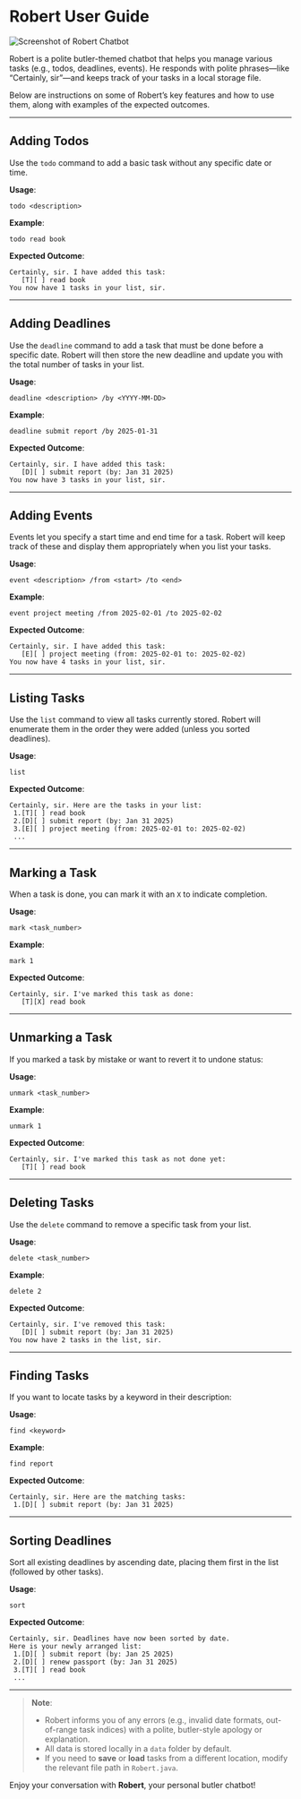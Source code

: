 # Robert User Guide

![Screenshot of Robert Chatbot](/docs/Ui.png)

Robert is a polite butler-themed chatbot that helps you manage various tasks (e.g., todos, deadlines, events). He responds with polite phrases—like “Certainly, sir”—and keeps track of your tasks in a local storage file.

Below are instructions on some of Robert’s key features and how to use them, along with examples of the expected outcomes.

---

## Adding Todos

Use the `todo` command to add a basic task without any specific date or time.

**Usage**:
```
todo <description>
```

**Example**:
```
todo read book
```

**Expected Outcome**:
```
Certainly, sir. I have added this task:
   [T][ ] read book
You now have 1 tasks in your list, sir.
```

---

## Adding Deadlines

Use the `deadline` command to add a task that must be done before a specific date. Robert will then store the new deadline and update you with the total number of tasks in your list.

**Usage**:
```
deadline <description> /by <YYYY-MM-DD>
```

**Example**:
```
deadline submit report /by 2025-01-31
```

**Expected Outcome**:
```
Certainly, sir. I have added this task:
   [D][ ] submit report (by: Jan 31 2025)
You now have 3 tasks in your list, sir.
```

---

## Adding Events

Events let you specify a start time and end time for a task. Robert will keep track of these and display them appropriately when you list your tasks.

**Usage**:
```
event <description> /from <start> /to <end>
```

**Example**:
```
event project meeting /from 2025-02-01 /to 2025-02-02
```

**Expected Outcome**:
```
Certainly, sir. I have added this task:
   [E][ ] project meeting (from: 2025-02-01 to: 2025-02-02)
You now have 4 tasks in your list, sir.
```

---

## Listing Tasks

Use the `list` command to view all tasks currently stored. Robert will enumerate them in the order they were added (unless you sorted deadlines).

**Usage**:
```
list
```

**Expected Outcome**:
```
Certainly, sir. Here are the tasks in your list:
 1.[T][ ] read book
 2.[D][ ] submit report (by: Jan 31 2025)
 3.[E][ ] project meeting (from: 2025-02-01 to: 2025-02-02)
 ...
```

---

## Marking a Task

When a task is done, you can mark it with an `X` to indicate completion.

**Usage**:
```
mark <task_number>
```

**Example**:
```
mark 1
```

**Expected Outcome**:
```
Certainly, sir. I've marked this task as done:
   [T][X] read book
```

---

## Unmarking a Task

If you marked a task by mistake or want to revert it to undone status:

**Usage**:
```
unmark <task_number>
```

**Example**:
```
unmark 1
```

**Expected Outcome**:
```
Certainly, sir. I've marked this task as not done yet:
   [T][ ] read book
```

---

## Deleting Tasks

Use the `delete` command to remove a specific task from your list.

**Usage**:
```
delete <task_number>
```

**Example**:
```
delete 2
```

**Expected Outcome**:
```
Certainly, sir. I've removed this task:
   [D][ ] submit report (by: Jan 31 2025)
You now have 2 tasks in the list, sir.
```

---

## Finding Tasks

If you want to locate tasks by a keyword in their description:

**Usage**:
```
find <keyword>
```

**Example**:
```
find report
```

**Expected Outcome**:
```
Certainly, sir. Here are the matching tasks:
 1.[D][ ] submit report (by: Jan 31 2025)
```

---

## Sorting Deadlines

Sort all existing deadlines by ascending date, placing them first in the list (followed by other tasks).

**Usage**:
```
sort
```

**Expected Outcome**:
```
Certainly, sir. Deadlines have now been sorted by date.
Here is your newly arranged list:
 1.[D][ ] submit report (by: Jan 25 2025)
 2.[D][ ] renew passport (by: Jan 31 2025)
 3.[T][ ] read book
 ...
```

---

> **Note**:
> - Robert informs you of any errors (e.g., invalid date formats, out-of-range task indices) with a polite, butler-style apology or explanation.
> - All data is stored locally in a `data` folder by default.
> - If you need to **save** or **load** tasks from a different location, modify the relevant file path in `Robert.java`.

Enjoy your conversation with **Robert**, your personal butler chatbot!